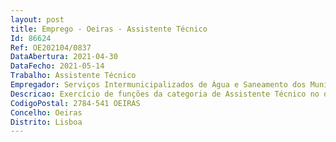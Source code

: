```yaml
--- 
layout: post
title: Emprego - Oeiras - Assistente Técnico
Id: 86624
Ref: OE202104/0837
DataAbertura: 2021-04-30
DataFecho: 2021-05-14
Trabalho: Assistente Técnico
Empregador: Serviços Intermunicipalizados de Água e Saneamento dos Municípios de Oeiras e Amadora
Descricao: Exercício de funções da categoria de Assistente Técnico no domínio das competências da Divisão de Atendimento e Apoio ao Cliente, referidas no artigo 5.º do Capítulo III, Secção I do Despacho n.º 2599 2021, Diário da República n.º 46 2021, 2ª Série de 8 de março, que aprovou o Regulamento de Organização dos SIMAS de Oeiras e Amadora, designadamente  prestar o atendimento geral aos consumidores  proceder à gestão de reclamações, tratar informaticamente a gestão dos PDA (Personal Digital Assistants) e das leituras.
CodigoPostal: 2784-541 OEIRAS
Concelho: Oeiras
Distrito: Lisboa
--- 
```

